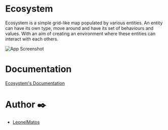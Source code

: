 # Ecosystem

Ecosystem is a simple grid-like map populated by various entities. An entity can have its own type, move around and 
have its set of behaviours and values. With an aim of creating an environment where these entities can interact with
each others.

![App Screenshot](https://dev-to-uploads.s3.amazonaws.com/uploads/articles/htlr7ut1jsne3t5m32da.png)

# Documentation

[Ecosystem's Documentation](https://leonelmatos.github.io/Ecosystem)

# Author ✒️

- [LeonelMatos](https://www.github.com/LeonelMatos)
